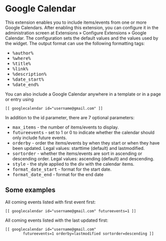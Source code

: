
Google Calendar
====================

This extension enables you to include items/events from one or more Google 
Calendars. After enabling this extension, you can configure it in the
administration screen at Extensions &raquo; Configure Extensions &raquo;
Google Calendar. The configuration sets the default values and the values 
used by the widget. The output format can use the following formatting tags:

* <tt>%author%</tt>
* <tt>%where%</tt>
* <tt>%title%</tt>
* <tt>%link%</tt>
* <tt>%description%</tt>
* <tt>%date_start%</tt>
* <tt>%date_end%</tt>
 
You can also include a Google Calendar anywhere in a template or in a page or
entry using 

    [[ googlecalendar id="username@gmail.com" ]]

In addition to the id parameter, there are 7 optional parameters:

* <tt>max_items</tt> - the number of items/events to display.
* <tt>futureevents</tt> - set to 1 or 0 to indicate whether the
    calendar should only include future events.
* <tt>orderby</tt> - order the items/events by when they start or when they
    have been updated. Legal values: starttime (default) and lastmodified.
* <tt>sortorder</tt> - whether the items/events are sort in ascending or
    descending order. Legal values: ascending (default) and descending.
* <tt>style</tt> - the style applied to the div with the calendar items.
* <tt>format\_date_start</tt> - format for the start date.
* <tt>format\_date_end</tt> - format for the end date

Some examples
-------------

All coming events listed with first event first:

    [[ googlecalendar id="username@gmail.com" futureevents=1 ]]

All coming events listed with the last updated first:

    [[ googlecalendar id="username@gmail.com" 
            futureevents=1 orderby=lastmodified sortorder=descending ]]
